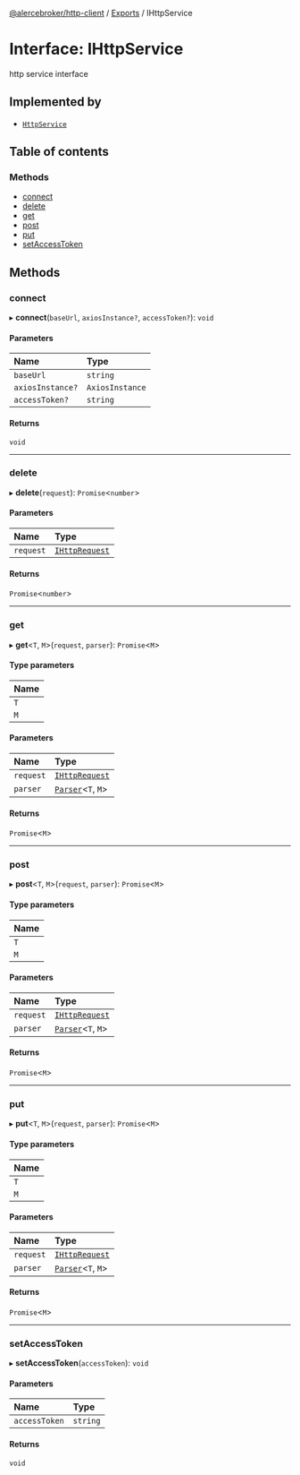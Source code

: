 [@alercebroker/http-client](../README.md) / [Exports](../modules.md) / IHttpService

# Interface: IHttpService

http service interface

## Implemented by

- [`HttpService`](../classes/HttpService.md)

## Table of contents

### Methods

- [connect](IHttpService.md#connect)
- [delete](IHttpService.md#delete)
- [get](IHttpService.md#get)
- [post](IHttpService.md#post)
- [put](IHttpService.md#put)
- [setAccessToken](IHttpService.md#setaccesstoken)

## Methods

### connect

▸ **connect**(`baseUrl`, `axiosInstance?`, `accessToken?`): `void`

#### Parameters

| Name | Type |
| :------ | :------ |
| `baseUrl` | `string` |
| `axiosInstance?` | `AxiosInstance` |
| `accessToken?` | `string` |

#### Returns

`void`

___

### delete

▸ **delete**(`request`): `Promise`<`number`\>

#### Parameters

| Name | Type |
| :------ | :------ |
| `request` | [`IHttpRequest`](../modules.md#ihttprequest) |

#### Returns

`Promise`<`number`\>

___

### get

▸ **get**<`T`, `M`\>(`request`, `parser`): `Promise`<`M`\>

#### Type parameters

| Name |
| :------ |
| `T` |
| `M` |

#### Parameters

| Name | Type |
| :------ | :------ |
| `request` | [`IHttpRequest`](../modules.md#ihttprequest) |
| `parser` | [`Parser`](../modules.md#parser)<`T`, `M`\> |

#### Returns

`Promise`<`M`\>

___

### post

▸ **post**<`T`, `M`\>(`request`, `parser`): `Promise`<`M`\>

#### Type parameters

| Name |
| :------ |
| `T` |
| `M` |

#### Parameters

| Name | Type |
| :------ | :------ |
| `request` | [`IHttpRequest`](../modules.md#ihttprequest) |
| `parser` | [`Parser`](../modules.md#parser)<`T`, `M`\> |

#### Returns

`Promise`<`M`\>

___

### put

▸ **put**<`T`, `M`\>(`request`, `parser`): `Promise`<`M`\>

#### Type parameters

| Name |
| :------ |
| `T` |
| `M` |

#### Parameters

| Name | Type |
| :------ | :------ |
| `request` | [`IHttpRequest`](../modules.md#ihttprequest) |
| `parser` | [`Parser`](../modules.md#parser)<`T`, `M`\> |

#### Returns

`Promise`<`M`\>

___

### setAccessToken

▸ **setAccessToken**(`accessToken`): `void`

#### Parameters

| Name | Type |
| :------ | :------ |
| `accessToken` | `string` |

#### Returns

`void`
